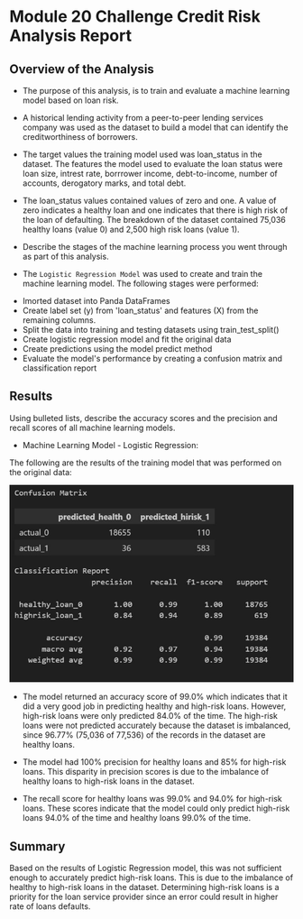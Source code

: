 # Module 20 Challenge Credit Risk Analysis Report

## Overview of the Analysis

* The purpose of this analysis, is to train and evaluate a machine learning model based on loan risk. 

* A historical lending activity from a peer-to-peer lending services company was used as the dataset to build a model that can identify the creditworthiness of borrowers.

* The target values the training model used was loan_status in the dataset. The features the model used to evaluate the loan status were loan size, intrest rate, borrrower income, debt-to-income, number of accounts, derogatory marks, and total debt.

* The loan_status values contained values of zero and one. A value of zero indicates a healthy loan and one indicates that there is high risk of the loan of defaulting. The breakdown of the dataset contained 75,036 healthy loans (value 0) and 2,500 high risk loans (value 1).

* Describe the stages of the machine learning process you went through as part of this analysis.

* The `Logistic Regression Model` was used to create and train the machine learning model. The following stages were performed:

- Imorted dataset into Panda DataFrames
- Create label set (y) from 'loan_status' and features (X) from the remaining columns.
- Split the data into training and testing datasets using train_test_split()
- Create logistic regression model and fit the original data
- Create predictions using the model predict method
- Evaluate the model's performance by creating a confusion matrix and classification report

## Results

Using bulleted lists, describe the accuracy scores and the precision and recall scores of all machine learning models.

* Machine Learning Model - Logistic Regression:

The following are the results of the training model that was performed on the original data:

![alt text](Images/ModelPerformance.jpg)

* The model returned an accuracy score of 99.0% which indicates that it did a very good job in predicting healthy and high-risk loans. However, high-risk loans were only predicted 84.0% of the time. The high-risk loans were not predicted accurately because the dataset is imbalanced, since 96.77% (75,036 of 77,536) of the records in the dataset are healthy loans.

* The model had 100% precision for healthy loans and 85% for high-risk loans. This disparity in precision scores is due to the imbalance of healthy loans to high-risk loans in the dataset.

* The recall score for healthy loans was 99.0% and 94.0% for high-risk loans. These scores indicate that the model could only predict high-risk loans 94.0% of the time and healthy loans 99.0% of the time.

## Summary

Based on the results of Logistic Regression model, this was not sufficient enough to accurately predict high-risk loans. This is due to the imbalance of healthy to high-risk loans in the dataset. Determining high-risk loans is a priority for the loan service provider since an error could result in higher rate of loans defaults.
